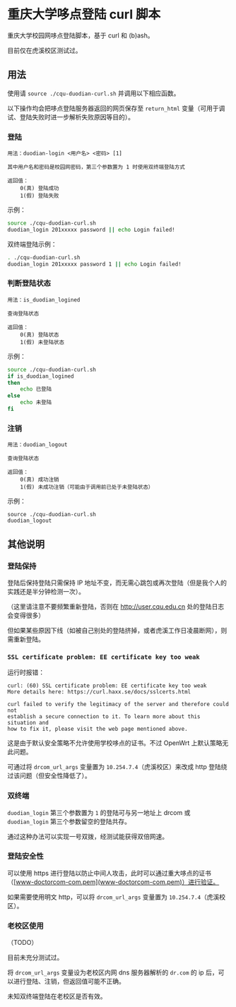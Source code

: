 # 重庆大学哆点登陆 curl 脚本

重庆大学校园网哆点登陆脚本，基于 curl 和 (b)ash。

目前仅在虎溪校区测试过。

## 用法

使用请 `source ./cqu-duodian-curl.sh` 并调用以下相应函数。

以下操作均会把哆点登陆服务器返回的网页保存至 `return_html` 变量（可用于调试、登陆失败时进一步解析失败原因等目的）。

### 登陆
```
用法：duodian-login <用户名> <密码> [1]

其中用户名和密码是校园网密码，第三个参数置为 1 时使用双终端登陆方式

返回值：
    0(真) 登陆成功
    1(假) 登陆失败
```

示例：

``` bash
source ./cqu-duodian-curl.sh
duodian_login 201xxxxx password || echo Login failed!
```

双终端登陆示例：

``` bash
. ./cqu-duodian-curl.sh
duodian_login 201xxxxx password 1 || echo Login failed!
```

### 判断登陆状态
```
用法：is_duodian_logined

查询登陆状态

返回值：
    0(真) 登陆状态
    1(假) 未登陆状态
```

示例：

``` bash
source ./cqu-duodian-curl.sh
if is_duodian_logined
then
    echo 已登陆
else
    echo 未登陆
fi
```

### 注销
```
用法：duodian_logout

查询登陆状态

返回值：
    0(真) 成功注销
    1(假) 未成功注销（可能由于调用前已处于未登陆状态）
```

示例：

```
source ./cqu-duodian-curl.sh
duodian_logout
```

## 其他说明

### 登陆保持

登陆后保持登陆只需保持 IP 地址不变，而无需心跳包或再次登陆（但是我个人的实践还是半分钟检测一次）。

（这里请注意不要频繁重新登陆，否则在 <http://user.cqu.edu.cn> 处的登陆日志会变得很多）

但如果某些原因下线（如被自己别处的登陆挤掉，或者虎溪工作日凌晨断网），则需重新登陆。

### `SSL certificate problem: EE certificate key too weak`

运行时报错：

```
curl: (60) SSL certificate problem: EE certificate key too weak
More details here: https://curl.haxx.se/docs/sslcerts.html

curl failed to verify the legitimacy of the server and therefore could not
establish a secure connection to it. To learn more about this situation and
how to fix it, please visit the web page mentioned above.
```

这是由于默认安全策略不允许使用学校哆点的证书。不过 OpenWrt 上默认策略无此问题。

可通过将 `drcom_url_args` 变量置为 `10.254.7.4`（虎溪校区）来改成 http 登陆绕过该问题（但安全性降低了）。

### 双终端

`duodian_login` 第三个参数置为 `1` 的登陆可与另一地址上 drcom 或 `duodian_login` 第三个参数留空的登陆共存。

通过这种办法可以实现一号双拨，经测试能获得双倍网速。

### 登陆安全性

可以使用 https 进行登陆以防止中间人攻击，此时可以通过重大哆点的证书（[www-doctorcom-com.pem](www-doctorcom-com.pem)）进行验证。

如果需要使用明文 http，可以将 `drcom_url_args` 变量置为 `10.254.7.4`（虎溪校区）。

### 老校区使用

（TODO）

目前未充分测试过。

将 `drcom_url_args` 变量设为老校区内网 dns 服务器解析的 `dr.com` 的 ip 后，可以进行登陆、注销，但返回值可能不正确。

未知双终端登陆在老校区是否有效。
